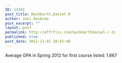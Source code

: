 ```yaml
---
ID: 13342
post_title: Hackbarth,Daniel R
author: Joel DesArmo
post_excerpt: ""
layout: post
permalink: http://effrtlss.com/hackbarthdaniel-r-3/
published: true
post_date: 2012-11-02 20:55:40
---
```

<p>Average GPA in Spring 2012 for first course listed: 1.667</p>